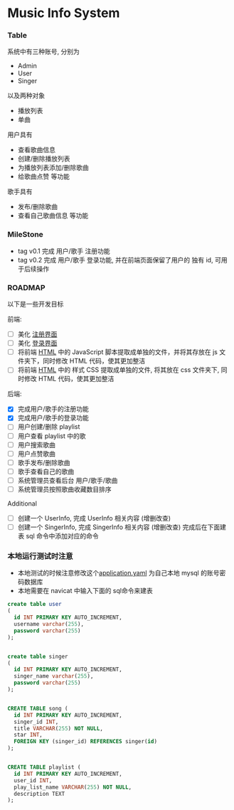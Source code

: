# Music Info System

### Table

系统中有三种账号, 分别为
- Admin
- User
- Singer

以及两种对象
- 播放列表
- 单曲

用户具有
- 查看歌曲信息
- 创建/删除播放列表
- 为播放列表添加/删除歌曲
- 给歌曲点赞
等功能

歌手具有
- 发布/删除歌曲
- 查看自己歌曲信息
等功能

### MileStone
- tag v0.1 完成 用户/歌手 注册功能
- tag v0.2 完成 用户/歌手 登录功能, 并在前端页面保留了用户的 独有 id, 可用于后续操作

### ROADMAP
以下是一些开发目标

前端:
- [ ] 美化 [注册界面](./src/main/resources/static/register.html)
- [ ] 美化 [登录界面](./src/main/resources/static/login.html)
- [ ] 将前端 [HTML](./src/main/resources/static) 中的 JavaScript 脚本提取成单独的文件，并将其存放在 js 文件夹下，同时修改 HTML 代码，使其更加整洁
- [ ] 将前端 [HTML](./src/main/resources/static) 中的 样式 CSS 提取成单独的文件, 将其放在 css 文件夹下, 同时修改 HTML 代码，使其更加整洁

后端:
- [x] 完成用户/歌手的注册功能
- [x] 完成用户/歌手的登录功能
- [ ] 用户创建/删除 playlist
- [ ] 用户查看 playlist 中的歌
- [ ] 用户搜索歌曲
- [ ] 用户点赞歌曲
- [ ] 歌手发布/删除歌曲
- [ ] 歌手查看自己的歌曲
- [ ] 系统管理员查看后台 用户/歌手/歌曲
- [ ] 系统管理员按照歌曲收藏数目排序

Additional
- [ ] 创建一个 UserInfo, 完成 UserInfo 相关内容 (增删改查)
- [ ] 创建一个 SingerInfo, 完成 SingerInfo 相关内容 (增删改查)
完成后在下面建表 sql 命令中添加对应的命令

### 本地运行测试时注意

- 本地测试的时候注意修改这个[application.yaml](./src/main/resources/application.yaml) 为自己本地 mysql 的账号密码数据库
- 本地需要在 navicat 中输入下面的 sql命令来建表

```sql
create table user
(
  id INT PRIMARY KEY AUTO_INCREMENT,
  username varchar(255),
  password varchar(255)
);


create table singer
(
  id INT PRIMARY KEY AUTO_INCREMENT,
  singer_name varchar(255),
  password varchar(255)
);


CREATE TABLE song (
  id INT PRIMARY KEY AUTO_INCREMENT,
  singer_id INT,
  title VARCHAR(255) NOT NULL,
  star INT,
  FOREIGN KEY (singer_id) REFERENCES singer(id)
);


CREATE TABLE playlist (
  id INT PRIMARY KEY AUTO_INCREMENT,
  user_id INT,
  play_list_name VARCHAR(255) NOT NULL,
  description TEXT
);
```
